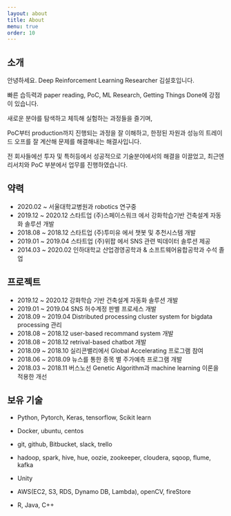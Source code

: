 ```yaml
---
layout: about
title: About
menu: true
order: 10
---
```


## 소개

안녕하세요. Deep Reinforcement Learning Researcher 김설호입니다.

빠른 습득력과 paper reading, PoC, ML Research, Getting Things Done에 강점이 있습니다.

새로운 분야를 탐색하고 체득해 실험하는 과정들을 즐기며, 

PoC부터 production까지 진행되는 과정을 잘 이해하고, 한정된 자원과 성능의 트레이드 오프를 잘 계산해 문제를 해결해내는 해결사입니다.

전 회사들에선 투자 및 특허등에서 성공적으로 기술분야에서의 해결을 이끌었고, 최근엔 리서치와 PoC 부분에서 업무를 진행하였습니다.

## 약력
- 2020.02 ~         서울대학교병원과 robotics 연구중
- 2019.12 ~ 2020.12 스타트업 (주)스페이스워크 에서 강화학습기반 건축설계 자동화 솔루션 개발
- 2018.08 ~ 2018.12 스타트업 (주)투미유 에서 챗봇 및 추천시스템 개발
- 2019.01 ~ 2019.04 스타트업 (주)위팝 에서 SNS 관련 빅데이터 솔루션 제공
- 2014.03 ~ 2020.02 인하대학교 산업경영공학과 & 소프트웨어융합공학과 수석 졸업

## 프로젝트
- 2019.12 ~ 2020.12 강화학습 기반 건축설계 자동화 솔루션 개발
- 2019.01 ~ 2019.04 SNS 허수계정 판별 프로세스 개발
- 2018.09 ~ 2019.04 Distributed processing cluster system for bigdata processing 관리
- 2018.08 ~ 2018.12 user-based recommand system 개발
- 2018.08 ~ 2018.12 retrival-based chatbot 개발
- 2018.09 ~ 2018.10 실리콘밸리에서 Global Accelerating 프로그램 참여
- 2018.06 ~ 2018.09 뉴스를 통한 종목 별 주가예측 프로그램 개발
- 2018.03 ~ 2018.11 버스노선 Genetic Algorithm과 machine learning 이론을 적용한 개선

## 보유 기술
- Python, Pytorch, Keras, tensorflow, Scikit learn

- Docker, ubuntu, centos

- git, github, Bitbucket, slack, trello 

- hadoop, spark, hive, hue, oozie, zookeeper, cloudera, sqoop, flume, kafka

- Unity

- AWS(EC2, S3, RDS, Dynamo DB, Lambda), openCV, fireStore

- R, Java, C++



